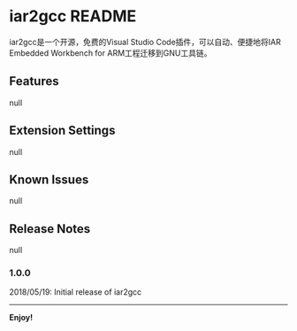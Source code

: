 # iar2gcc README

iar2gcc是一个开源，免费的Visual Studio Code插件，可以自动、便捷地将IAR Embedded Workbench for ARM工程迁移到GNU工具链。

## Features

null

## Extension Settings

null

## Known Issues

null

## Release Notes

null

### 1.0.0

2018/05/19: Initial release of iar2gcc


-----------------------------------------------------------------------------------------------------------

**Enjoy!**
